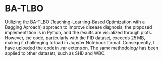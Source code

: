 # BA-TLBO
Utilizing the BA-TLBO (Teaching-Learning-Based Optimization with a Bagging Aproach) approach to improve disease diagnosis, the proposed implementation is in Python, and the results are visualized through plots. However, the code, particularly with the PID dataset, exceeds 25 MB, making it challenging to load in Jupyter Notebook format. Consequently, I have uploaded the code in .rar extension. The same methodology has been applied to other datasets, such as SHD and WBC.
